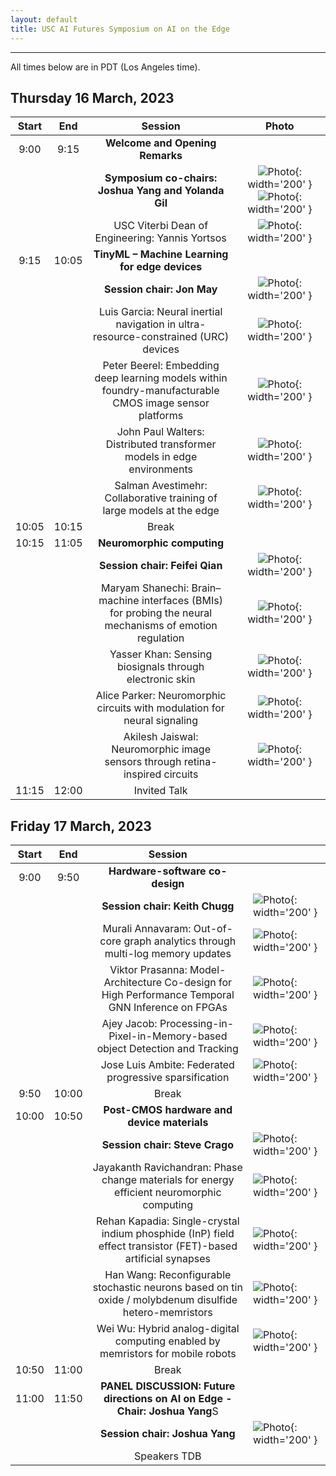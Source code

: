 ```yaml
---
layout: default
title: USC AI Futures Symposium on AI on the Edge
---
```

---

All times below are in PDT (Los Angeles time).

## Thursday 16 March, 2023

| Start |  End  |                                                  Session                                                 |                             Photo                             |
|:-----:|:-----:|:--------------------------------------------------------------------------------------------------------:|:-------------------------------------------------------------:|
|  9:00 |  9:15 | **Welcome and Opening Remarks**  
|       |       | **Symposium co-chairs: Joshua Yang and Yolanda Gil**                                                         | ![Photo](https://knowledgecaptureanddiscovery.github.io/USC-AI-EDGE-Symposium/images//people/joshua-yang.jpeg){: width='200' } ![Photo](https://knowledgecaptureanddiscovery.github.io/USC-AI-EDGE-Symposium/images//people/yolanda-gil.jpg){: width='200' }    |
|       |       | USC Viterbi Dean of Engineering: Yannis Yortsos                                                          | ![Photo](https://knowledgecaptureanddiscovery.github.io/USC-AI-EDGE-Symposium/images//people/yannis-yortsos.jpg){: width='200' }    |
|  9:15 | 10:05 | **TinyML – Machine Learning for edge devices**                                                          |                                                               |
|        |      | **Session chair: Jon May**                                                                                   | ![Photo](https://knowledgecaptureanddiscovery.github.io/USC-AI-EDGE-Symposium/images//people/jon-may.jpg){: width='200' }          |
|       |       | Luis Garcia: Neural inertial navigation in ultra-resource-constrained (URC) devices                      | ![Photo](https://knowledgecaptureanddiscovery.github.io/USC-AI-EDGE-Symposium/images//people/luis-garcia.jpg){: width='200' }       |
|       |       | Peter Beerel: Embedding deep learning models within foundry-manufacturable CMOS image sensor platforms   | ![Photo](https://knowledgecaptureanddiscovery.github.io/USC-AI-EDGE-Symposium/images//people/peter-beerel.jpg){: width='200' }      |
|       |       | John Paul Walters: Distributed transformer models in edge environments                                   | ![Photo](https://knowledgecaptureanddiscovery.github.io/USC-AI-EDGE-Symposium/images//people/john-paul-walters.jpg){: width='200' } |
|       |       | Salman Avestimehr: Collaborative training of large models at the edge                                    | ![Photo](https://knowledgecaptureanddiscovery.github.io/USC-AI-EDGE-Symposium/images//people/salman-avestimehr.jpg){: width='200' } |
| 10:05 | 10:15 | Break                                                                                                    |                                                               |
| 10:15 | 11:05 | **Neuromorphic computing**                                                                                 |                                                               |
|       |       | **Session chair: Feifei Qian**                                                                               | ![Photo](https://knowledgecaptureanddiscovery.github.io/USC-AI-EDGE-Symposium/images//people/feifei-qian.jpg){: width='200' }       |
|       |       | Maryam Shanechi: Brain–machine interfaces (BMIs) for probing the neural mechanisms of emotion regulation | ![Photo](https://knowledgecaptureanddiscovery.github.io/USC-AI-EDGE-Symposium/images//people/maryam-shanechi.jpg){: width='200' }   |
|       |       | Yasser Khan: Sensing biosignals through electronic skin                                                  | ![Photo](https://knowledgecaptureanddiscovery.github.io/USC-AI-EDGE-Symposium/images//people/yasser-khan.jpg){: width='200' }      |
|       |       | Alice Parker: Neuromorphic circuits with modulation for neural signaling                                 | ![Photo](https://knowledgecaptureanddiscovery.github.io/USC-AI-EDGE-Symposium/images//people/alice-parker.jpg){: width='200' }     |
|       |       | Akilesh Jaiswal: Neuromorphic image sensors through retina-inspired circuits                             | ![Photo](https://knowledgecaptureanddiscovery.github.io/USC-AI-EDGE-Symposium/images//people/akilesh-jaiswal.jpg){: width='200' }   |
| 11:15 | 12:00 | Invited Talk           |                                                               |

## Friday 17 March, 2023

| Start |  End  |                                                    Session                                                   |                                                                    |
|:-----:|:-----:|:------------------------------------------------------------------------------------------------------------:|--------------------------------------------------------------------|
|  9:00 |  9:50 | **Hardware-software co-design**                                                                                  |                                                                    |
|       |       | **Session chair: Keith Chugg**                                                                                   | ![Photo](https://knowledgecaptureanddiscovery.github.io/USC-AI-EDGE-Symposium/images//people/keith-chugg.jpg){: width='200' }          |
|       |       | Murali Annavaram: Out-of-core graph analytics through multi-log memory updates                               | ![Photo](https://knowledgecaptureanddiscovery.github.io/USC-AI-EDGE-Symposium/images//people/murali-annavaram.jpg){: width='200' }       |
|       |       | Viktor Prasanna: Model-Architecture Co-design for High Performance Temporal GNN Inference on FPGAs           | ![Photo](https://knowledgecaptureanddiscovery.github.io/USC-AI-EDGE-Symposium/images//people/viktor-prasanna.jpeg){: width='200' }        |
|       |       | Ajey Jacob: Processing-in-Pixel-in-Memory-based object Detection and Tracking                                | ![Photo](https://knowledgecaptureanddiscovery.github.io/USC-AI-EDGE-Symposium/images//people/ajey-jacob.jpg){: width='200' }             |
|       |       | Jose Luis Ambite: Federated progressive sparsification                                                       | ![Photo](https://knowledgecaptureanddiscovery.github.io/USC-AI-EDGE-Symposium/images//people/jose-luis-ambite.jpg){: width='200' }       |
|  9:50 | 10:00 | Break                                                                                                        |                                                                    |
| 10:00 | 10:50 | **Post-CMOS hardware and device materials**                                                                                                                                          |
|       |       | **Session chair: Steve Crago**                                                                                   | ![Photo](https://knowledgecaptureanddiscovery.github.io/USC-AI-EDGE-Symposium/images//people/steve-crago.jpg){: width='200' }          |
|       |       | Jayakanth Ravichandran: Phase change materials for energy efficient neuromorphic computing                   | ![Photo](https://knowledgecaptureanddiscovery.github.io/USC-AI-EDGE-Symposium/images//people/jayakanth-ravichandran.jpg){: width='200' } |
|       |       | Rehan Kapadia: Single-crystal indium phosphide (InP) field effect transistor (FET)-based artificial synapses | ![Photo](https://knowledgecaptureanddiscovery.github.io/USC-AI-EDGE-Symposium/images//people/rehan-kapadia.jpg){: width='200' }          |
|       |       | Han Wang: Reconfigurable stochastic neurons based on tin oxide / molybdenum disulfide hetero-memristors      | ![Photo](https://knowledgecaptureanddiscovery.github.io/USC-AI-EDGE-Symposium/images//people/han-wang.png){: width='200' }               |
|       |       | Wei Wu: Hybrid analog-digital computing enabled by memristors for mobile robots                              | ![Photo](https://knowledgecaptureanddiscovery.github.io/USC-AI-EDGE-Symposium/images//people/wei-wu.jpg){: width='200' }                 |
| 10:50 | 11:00 | Break                                                                                                        |                                                                    |
| 11:00 | 11:50 | **PANEL DISCUSSION: Future directions on AI on Edge - Chair: Joshua Yang**S                                       |                                                                    |
|       |       | **Session chair: Joshua Yang**                                                                               | ![Photo](https://knowledgecaptureanddiscovery.github.io/USC-AI-EDGE-Symposium/images//people/joshua-yang.jpeg){: width='200' }          |       
|       |       | Speakers TDB                                                                                                 |                                                                    |